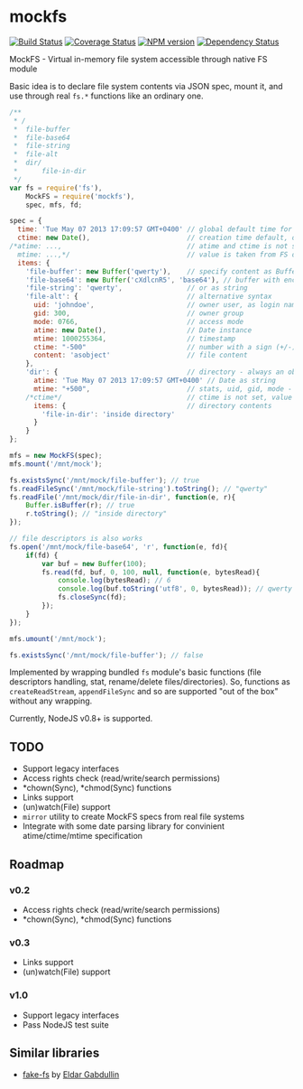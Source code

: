 mockfs
======

[![Build Status](https://travis-ci.org/Olegas/node-mockfs.svg?branch=master)](https://travis-ci.org/Olegas/node-mockfs)
[![Coverage Status](https://coveralls.io/repos/Olegas/mockfs/badge.png?branch=master)](https://coveralls.io/r/Olegas/mockfs)
[![NPM version](https://badge.fury.io/js/mockfs.png)](http://badge.fury.io/js/mockfs)
[![Dependency Status](https://gemnasium.com/badges/github.com/Olegas/node-mockfs.png)](https://gemnasium.com/github.com/Olegas/node-mockfs)


MockFS - Virtual in-memory file system accessible through native FS module

Basic idea is to declare file system contents via JSON spec, mount it, and use through real `fs.*` functions like an ordinary one.

```javascript
/**
 * /
 *  file-buffer
 *  file-base64
 *  file-string
 *  file-alt
 *  dir/
 *      file-in-dir
 */
var fs = require('fs'),
    MockFS = require('mockfs'),
    spec, mfs, fd;

spec = {
  time: 'Tue May 07 2013 17:09:57 GMT+0400' // global default time for any FS item, optional
  ctime: new Date(),                        // creation time default, optional
/*atime: ...,                               // atime and ctime is not set
  mtime: ...,*/                             // value is taken from FS defaults (time)
  items: {
    'file-buffer': new Buffer('qwerty'),    // specify content as Buffer
    'file-base64': new Buffer('cXdlcnR5', 'base64'), // buffer with encoding
    'file-string': 'qwerty',                // or as string
    'file-alt': {                           // alternative syntax
      uid: 'johndoe',                       // owner user, as login name or id
      gid: 300,                             // owner group
      mode: 0766,                           // access mode
      atime: new Date(),                    // Date instance
      mtime: 1000255364,                    // timestamp
      ctime: "-500"                         // number with a sign (+/-) - delta from fs default value
      content: 'asobject'                   // file content
    },
    'dir': {                                // directory - always an object with items property (which is object too)
      atime: 'Tue May 07 2013 17:09:57 GMT+0400' // Date as string
      mtime: "+500",                        // stats, uid, gid, mode - on directories too
    /*ctime*/                               // ctime is not set, value taken from FS defaults  
      items: {                              // directory contents
        'file-in-dir': 'inside directory'             
      }
    }
};

mfs = new MockFS(spec);
mfs.mount('/mnt/mock');

fs.existsSync('/mnt/mock/file-buffer'); // true
fs.readFileSync('/mnt/mock/file-string').toString(); // "qwerty"
fs.readFile('/mnt/mock/dir/file-in-dir', function(e, r){
    Buffer.isBuffer(r); // true
    r.toString(); // "inside directory"
});

// file descriptors is also works
fs.open('/mnt/mock/file-base64', 'r', function(e, fd){
    if(fd) {
        var buf = new Buffer(100);
        fs.read(fd, buf, 0, 100, null, function(e, bytesRead){
            console.log(bytesRead); // 6
            console.log(buf.toString('utf8', 0, bytesRead)); // qwerty
            fs.closeSync(fd);
        });    
    }
});

mfs.umount('/mnt/mock');

fs.existsSync('/mnt/mock/file-buffer'); // false
```

Implemented by wrapping bundled `fs` module's basic functions (file descriptors handling, stat, rename/delete files/directories).
So, functions as `createReadStream`, `appendFileSync` and so are supported "out of the box" without any wrapping.

Currently, NodeJS v0.8+ is supported.

TODO
-----------------

 - Support legacy interfaces
 - Access rights check (read/write/search permissions)
 - *chown(Sync), *chmod(Sync) functions
 - Links support
 - (un)watch(File) support
 - `mirror` utility to create MockFS specs from real file systems
 - Integrate with some date parsing library for convinient atime/ctime/mtime specification

Roadmap
-------

### v0.2

 - Access rights check (read/write/search permissions)
 - *chown(Sync), *chmod(Sync) functions

### v0.3

 - Links support
 - (un)watch(File) support

### v1.0

 - Support legacy interfaces
 - Pass NodeJS test suite


Similar libraries
------------------
 - [fake-fs](https://github.com/eldargab/node-fake-fs) by [Eldar Gabdullin](https://github.com/eldargab)


